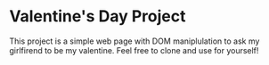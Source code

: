 # Valentine's Day Project

This project is a simple web page with DOM maniplulation to ask my girlfirend to be my valentine. Feel free to clone and use for yourself!
